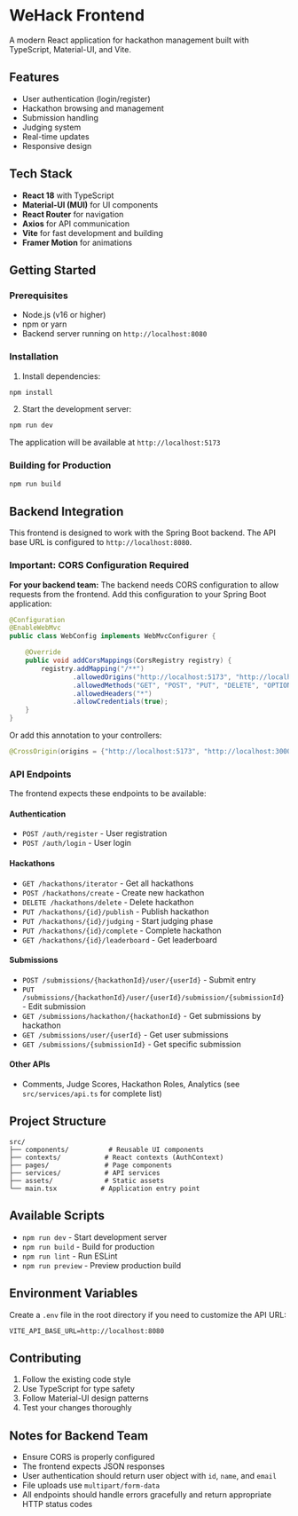 # WeHack Frontend

A modern React application for hackathon management built with TypeScript, Material-UI, and Vite.

## Features

- User authentication (login/register)
- Hackathon browsing and management
- Submission handling
- Judging system
- Real-time updates
- Responsive design

## Tech Stack

- **React 18** with TypeScript
- **Material-UI (MUI)** for UI components
- **React Router** for navigation
- **Axios** for API communication
- **Vite** for fast development and building
- **Framer Motion** for animations

## Getting Started

### Prerequisites

- Node.js (v16 or higher)
- npm or yarn
- Backend server running on `http://localhost:8080`

### Installation

1. Install dependencies:
```bash
npm install
```

2. Start the development server:
```bash
npm run dev
```

The application will be available at `http://localhost:5173`

### Building for Production

```bash
npm run build
```

## Backend Integration

This frontend is designed to work with the Spring Boot backend. The API base URL is configured to `http://localhost:8080`.

### Important: CORS Configuration Required

**For your backend team:** The backend needs CORS configuration to allow requests from the frontend. Add this configuration to your Spring Boot application:

```java
@Configuration
@EnableWebMvc
public class WebConfig implements WebMvcConfigurer {

    @Override
    public void addCorsMappings(CorsRegistry registry) {
        registry.addMapping("/**")
                .allowedOrigins("http://localhost:5173", "http://localhost:3000")
                .allowedMethods("GET", "POST", "PUT", "DELETE", "OPTIONS")
                .allowedHeaders("*")
                .allowCredentials(true);
    }
}
```

Or add this annotation to your controllers:
```java
@CrossOrigin(origins = {"http://localhost:5173", "http://localhost:3000"}, allowCredentials = "true")
```

### API Endpoints

The frontend expects these endpoints to be available:

#### Authentication
- `POST /auth/register` - User registration
- `POST /auth/login` - User login

#### Hackathons
- `GET /hackathons/iterator` - Get all hackathons
- `POST /hackathons/create` - Create new hackathon
- `DELETE /hackathons/delete` - Delete hackathon
- `PUT /hackathons/{id}/publish` - Publish hackathon
- `PUT /hackathons/{id}/judging` - Start judging phase
- `PUT /hackathons/{id}/complete` - Complete hackathon
- `GET /hackathons/{id}/leaderboard` - Get leaderboard

#### Submissions
- `POST /submissions/{hackathonId}/user/{userId}` - Submit entry
- `PUT /submissions/{hackathonId}/user/{userId}/submission/{submissionId}` - Edit submission
- `GET /submissions/hackathon/{hackathonId}` - Get submissions by hackathon
- `GET /submissions/user/{userId}` - Get user submissions
- `GET /submissions/{submissionId}` - Get specific submission

#### Other APIs
- Comments, Judge Scores, Hackathon Roles, Analytics (see `src/services/api.ts` for complete list)

## Project Structure

```
src/
├── components/          # Reusable UI components
├── contexts/           # React contexts (AuthContext)
├── pages/              # Page components
├── services/           # API services
├── assets/             # Static assets
└── main.tsx           # Application entry point
```

## Available Scripts

- `npm run dev` - Start development server
- `npm run build` - Build for production
- `npm run lint` - Run ESLint
- `npm run preview` - Preview production build

## Environment Variables

Create a `.env` file in the root directory if you need to customize the API URL:

```
VITE_API_BASE_URL=http://localhost:8080
```

## Contributing

1. Follow the existing code style
2. Use TypeScript for type safety
3. Follow Material-UI design patterns
4. Test your changes thoroughly

## Notes for Backend Team

- Ensure CORS is properly configured
- The frontend expects JSON responses
- User authentication should return user object with `id`, `name`, and `email`
- File uploads use `multipart/form-data`
- All endpoints should handle errors gracefully and return appropriate HTTP status codes
